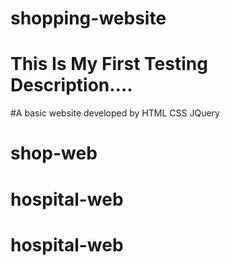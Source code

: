 # shopping-website
# This Is My First Testing Description....
#A basic website developed by HTML CSS JQuery 
# shop-web
# hospital-web
# hospital-web
